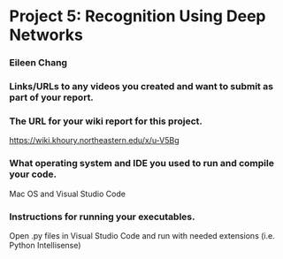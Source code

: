 # Project 5: Recognition Using Deep Networks
### Eileen Chang

### Links/URLs to any videos you created and want to submit as part of your report.

### The URL for your wiki report for this project.
https://wiki.khoury.northeastern.edu/x/u-V5Bg 

### What operating system and IDE you used to run and compile your code.
Mac OS and Visual Studio Code

### Instructions for running your executables.
Open .py files in Visual Studio Code and run with needed extensions (i.e. Python Intellisense)

